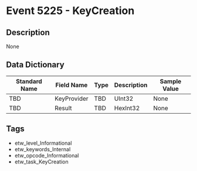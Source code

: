 # Event 5225 - KeyCreation

## Description
None

## Data Dictionary
|Standard Name|Field Name|Type|Description|Sample Value|
|---|---|---|---|---|
|TBD|KeyProvider|TBD|UInt32|None|None|
|TBD|Result|TBD|HexInt32|None|None|

## Tags
* etw_level_Informational
* etw_keywords_Internal
* etw_opcode_Informational
* etw_task_KeyCreation